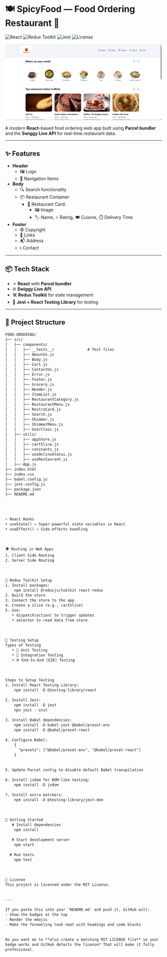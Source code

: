 # 🍽️ SpicyFood — Food Ordering Restaurant 🚀

![React](https://img.shields.io/badge/React-18-blue)
![Redux Toolkit](https://img.shields.io/badge/Redux%20Toolkit-RTK-purple)
![Jest](https://img.shields.io/badge/Testing-Jest-red)
![License](https://img.shields.io/badge/License-MIT-green)


[![Watch the demo](assets/demo-thumbnil.png)](https://drive.google.com/file/d/1NUcLcoGqEAYisjpXruB8_MpgF4l2BJz5/view?usp=sharing)



A modern **React**-based food ordering web app built using **Parcel bundler** and the **Swiggy Live API** for real-time restaurant data.

---

## ✨ Features

- **Header**
  - 🖼️ Logo
  - 📍 Navigation Items
- **Body**
  - 🔍 Search functionality
  - 📦 Restaurant Container
    - 🍛 Restaurant Card:
      - 🖼️ Image
      - 🏷️ Name, ⭐ Rating, 🍽️ Cuisine, ⏱️ Delivery Time
- **Footer**
  - © Copyright
  - 🔗 Links
  - 📬 Address
  - 📞 Contact

---

## 📦 Tech Stack

- ⚛️ **React** with **Parcel bundler**
- 🌐 **Swiggy Live API**
- 🛠 **Redux Toolkit** for state management
- 🧪 **Jest + React Testing Library** for testing

---

## 📂 Project Structure

```plaintext
FOOD-ORDERING/
├── src/
│   ├── components/
│   │   ├── __tests__/               # Test files
│   │   ├── AboutUs.js
│   │   ├── Body.js
│   │   ├── Cart.js
│   │   ├── ContactUs.js
│   │   ├── Error.js
│   │   ├── Footer.js
│   │   ├── Grocery.js
│   │   ├── Header.js
│   │   ├── ItemList.js
│   │   ├── RestaurantCategory.js
│   │   ├── RestaurantMenu.js
│   │   ├── RestroCard.js
│   │   ├── Search.js
│   │   ├── Shimmer.js
│   │   ├── ShimmerMenu.js
│   │   ├── UserClass.js
│   ├── utils/
│   │   ├── appStore.js
│   │   ├── cartSlice.js
│   │   ├── constants.js
│   │   ├── useOnlineStatus.js
│   │   ├── useRestaurant.js
│   ├── App.js
├── index.html
├── index.css
├── babel.config.js
├── jest.config.js
├── package.json
├── README.md




⚡ React Hooks
• useState() → Super-powerful state variables in React
• useEffect() → Side-effects handling



🌍 Routing in Web Apps
1. Client Side Routing
2. Server Side Routing



🛒 Redux Toolkit Setup
1. Install packages:
    npm install @reduxjs/toolkit react-redux
2. Build the store
3. Connect the store to the app
4. Create a slice (e.g., cartSlice)
5. Use:
   • dispatch(action) to trigger updates
   • selector to read data from store



🧪 Testing Setup
Types of Testing
   • 🧩 Unit Testing
   • 🔗 Integration Testing
   • 🌐 End-to-End (E2E) Testing



Steps to Setup Testing
1. Install React Testing Library:
    npm install -D @testing-library/react

2. Install Jest:
    npm install -D jest
    npx jest --init

3. Install Babel dependencies:
    npm install -D babel-jest @babel/preset-env
    npm install -D @babel/preset-react

4. Configure Babel:
    {
      "presets": ["@babel/preset-env", "@babel/preset-react"]
    }


5. Update Parcel config to disable default Babel transpilation

6. Install jsdom for DOM-like testing:
    npm install -D jsdom

7. Install extra matchers:
    npm install -D @testing-library/jest-dom



🚀 Getting Started
   # Install dependencies
    npm install

   # Start development server
    npm start

  # Run tests
    npm test



📜 License
This project is licensed under the MIT License.


---

If you paste this into your `README.md` and push it, GitHub will:  
- Show the badges at the top  
- Render the emojis  
- Make the formatting look neat with headings and code blocks  


Do you want me to **also create a matching MIT LICENSE file** so your badge works and GitHub detects the license? That will make it fully professional.
